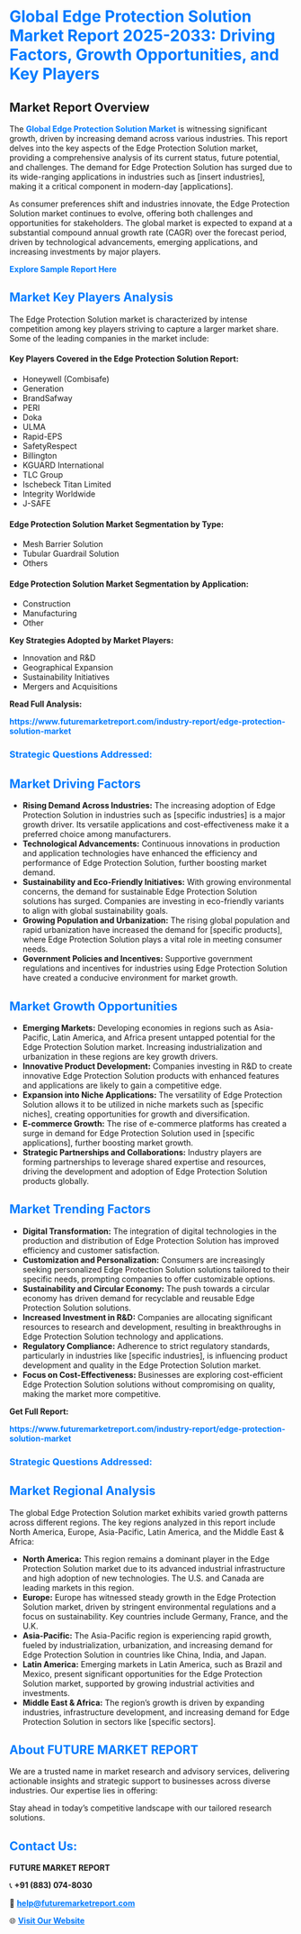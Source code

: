<h1 style="color: #007BFF;">Global Edge Protection Solution Market Report 2025-2033: Driving Factors, Growth Opportunities, and Key Players</h1>

<section id="overview">
<h2>Market Report Overview</h2>
<p>The <a href="https://www.futuremarketreport.com/industry-report/edge-protection-solution-market" style="color: #007BFF; text-decoration: none;"><strong>Global Edge Protection Solution Market</strong></a> is witnessing significant growth, driven by increasing demand across various industries. This report delves into the key aspects of the Edge Protection Solution market, providing a comprehensive analysis of its current status, future potential, and challenges. The demand for Edge Protection Solution has surged due to its wide-ranging applications in industries such as [insert industries], making it a critical component in modern-day [applications].</p>
<p>As consumer preferences shift and industries innovate, the Edge Protection Solution market continues to evolve, offering both challenges and opportunities for stakeholders. The global market is expected to expand at a substantial compound annual growth rate (CAGR) over the forecast period, driven by technological advancements, emerging applications, and increasing investments by major players.</p>
</section>

<section id="overview">
<p><a href="https://www.futuremarketreport.com/request-sample/reportId=61016" style="color: #007BFF; text-decoration: none;"><strong>Explore Sample Report Here</strong></a></p>
</section>

<section id="key-players">
<h2 style="color: #007BFF;">Market Key Players Analysis</h2>
<p>The Edge Protection Solution market is characterized by intense competition among key players striving to capture a larger market share. Some of the leading companies in the market include:</p>
<h4>Key Players Covered in the Edge Protection Solution Report:</h4>
<ul><li>Honeywell (Combisafe)</li><li>Generation</li><li>BrandSafway</li><li>PERI</li><li>Doka</li><li>ULMA</li><li>Rapid-EPS</li><li>SafetyRespect</li><li>Billington</li><li>KGUARD International</li><li>TLC Group</li><li>Ischebeck Titan Limited</li><li>Integrity Worldwide</li><li>J-SAFE</li></ul>
<h4>Edge Protection Solution Market Segmentation by Type:</h4>
<ul><li>Mesh Barrier Solution</li><li>Tubular Guardrail Solution</li><li>Others</li></ul>

<h4>Edge Protection Solution Market Segmentation by Application:</h4>
<ul><li>Construction</li><li>Manufacturing</li><li>Other</li></ul>
<p><strong>Key Strategies Adopted by Market Players:</strong></p>
<ul>
<li>Innovation and R&D</li>
<li>Geographical Expansion</li>
<li>Sustainability Initiatives</li>
<li>Mergers and Acquisitions</li>
</ul>
</section>

<section>
<p><strong>Read Full Analysis: </strong></p><a href="https://www.futuremarketreport.com/industry-report/edge-protection-solution-market" style="color: #007BFF; text-decoration: none;"><strong>https://www.futuremarketreport.com/industry-report/edge-protection-solution-market</strong></a>
<h3 style="color: #007BFF;">Strategic Questions Addressed:</h3>
</section>

<section id="driving-factors">
<h2 style="color: #007BFF;">Market Driving Factors</h2>
<ul>
<li><strong>Rising Demand Across Industries:</strong> The increasing adoption of Edge Protection Solution in industries such as [specific industries] is a major growth driver. Its versatile applications and cost-effectiveness make it a preferred choice among manufacturers.</li>
<li><strong>Technological Advancements:</strong> Continuous innovations in production and application technologies have enhanced the efficiency and performance of Edge Protection Solution, further boosting market demand.</li>
<li><strong>Sustainability and Eco-Friendly Initiatives:</strong> With growing environmental concerns, the demand for sustainable Edge Protection Solution solutions has surged. Companies are investing in eco-friendly variants to align with global sustainability goals.</li>
<li><strong>Growing Population and Urbanization:</strong> The rising global population and rapid urbanization have increased the demand for [specific products], where Edge Protection Solution plays a vital role in meeting consumer needs.</li>
<li><strong>Government Policies and Incentives:</strong> Supportive government regulations and incentives for industries using Edge Protection Solution have created a conducive environment for market growth.</li>
</ul>
</section>

<section id="growth-opportunities">
<h2 style="color: #007BFF;">Market Growth Opportunities</h2>
<ul>
<li><strong>Emerging Markets:</strong> Developing economies in regions such as Asia-Pacific, Latin America, and Africa present untapped potential for the Edge Protection Solution market. Increasing industrialization and urbanization in these regions are key growth drivers.</li>
<li><strong>Innovative Product Development:</strong> Companies investing in R&D to create innovative Edge Protection Solution products with enhanced features and applications are likely to gain a competitive edge.</li>
<li><strong>Expansion into Niche Applications:</strong> The versatility of Edge Protection Solution allows it to be utilized in niche markets such as [specific niches], creating opportunities for growth and diversification.</li>
<li><strong>E-commerce Growth:</strong> The rise of e-commerce platforms has created a surge in demand for Edge Protection Solution used in [specific applications], further boosting market growth.</li>
<li><strong>Strategic Partnerships and Collaborations:</strong> Industry players are forming partnerships to leverage shared expertise and resources, driving the development and adoption of Edge Protection Solution products globally.</li>
</ul>
</section>

<section id="trending-factors">
<h2 style="color: #007BFF;">Market Trending Factors</h2>
<ul>
<li><strong>Digital Transformation:</strong> The integration of digital technologies in the production and distribution of Edge Protection Solution has improved efficiency and customer satisfaction.</li>
<li><strong>Customization and Personalization:</strong> Consumers are increasingly seeking personalized Edge Protection Solution solutions tailored to their specific needs, prompting companies to offer customizable options.</li>
<li><strong>Sustainability and Circular Economy:</strong> The push towards a circular economy has driven demand for recyclable and reusable Edge Protection Solution solutions.</li>
<li><strong>Increased Investment in R&D:</strong> Companies are allocating significant resources to research and development, resulting in breakthroughs in Edge Protection Solution technology and applications.</li>
<li><strong>Regulatory Compliance:</strong> Adherence to strict regulatory standards, particularly in industries like [specific industries], is influencing product development and quality in the Edge Protection Solution market.</li>
<li><strong>Focus on Cost-Effectiveness:</strong> Businesses are exploring cost-efficient Edge Protection Solution solutions without compromising on quality, making the market more competitive.</li>
</ul>
</section>

<section>
<p><strong>Get Full Report: </strong></p><a href="https://www.futuremarketreport.com/industry-report/edge-protection-solution-market" style="color: #007BFF; text-decoration: none;"><strong>https://www.futuremarketreport.com/industry-report/edge-protection-solution-market</strong></a>
<h3 style="color: #007BFF;">Strategic Questions Addressed:</h3>
</section>


<section id="regional-analysis">
<h2 style="color: #007BFF;">Market Regional Analysis</h2>
<p>The global Edge Protection Solution market exhibits varied growth patterns across different regions. The key regions analyzed in this report include North America, Europe, Asia-Pacific, Latin America, and the Middle East & Africa:</p>
<ul>
<li><strong>North America:</strong> This region remains a dominant player in the Edge Protection Solution market due to its advanced industrial infrastructure and high adoption of new technologies. The U.S. and Canada are leading markets in this region.</li>
<li><strong>Europe:</strong> Europe has witnessed steady growth in the Edge Protection Solution market, driven by stringent environmental regulations and a focus on sustainability. Key countries include Germany, France, and the U.K.</li>
<li><strong>Asia-Pacific:</strong> The Asia-Pacific region is experiencing rapid growth, fueled by industrialization, urbanization, and increasing demand for Edge Protection Solution in countries like China, India, and Japan.</li>
<li><strong>Latin America:</strong> Emerging markets in Latin America, such as Brazil and Mexico, present significant opportunities for the Edge Protection Solution market, supported by growing industrial activities and investments.</li>
<li><strong>Middle East & Africa:</strong> The region’s growth is driven by expanding industries, infrastructure development, and increasing demand for Edge Protection Solution in sectors like [specific sectors].</li>
</ul>
</section>

<footer>
<h2 style="color: #007BFF;">About FUTURE MARKET REPORT</h2>
<p>We are a trusted name in market research and advisory services, delivering actionable insights and strategic support to businesses across diverse industries. Our expertise lies in offering:</p>

<p>Stay ahead in today’s competitive landscape with our tailored research solutions.</p>

<h2 style="color: #007BFF;">Contact Us:</h2>
<p><strong>FUTURE MARKET REPORT</strong></p>
<p>📞 <strong>+91 (883) 074-8030</strong></p>
<p>📧 <strong><a href="mailto:help@futuremarketreport.com" style="color: #007BFF;">help@futuremarketreport.com</a></strong></p>
<p>🌐 <strong><a href="https://www.futuremarketreport.com/" style="color: #007BFF;">Visit Our Website</a></strong></p>
</footer>